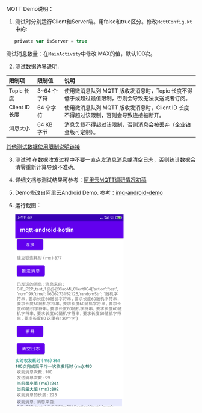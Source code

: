 MQTT Demo说明：

1. 测试时分别运行Client和Server端。用false和true区分。修改`MqttConfig.kt`中的:

```groovy
   private var isServer = true
```

测试消息数量：在`MainActivity`中修改 MAX的值，默认100次。

2. 测试数据边界说明:

| 限制项         | 限制值      | 说明                                                         |
| :------------- | :---------- | :----------------------------------------------------------- |
| Topic 长度     | 3~64 个字符 | 使用微消息队列 MQTT 版收发消息时，Topic 长度不得低于或超过最值限制，否则会导致无法发送或者订阅。 |
| Client ID 长度 | 64 个字符   | 使用微消息队列 MQTT 版收发消息时，Client ID 长度不得超过该限制，否则会导致连接被断开。 |
| 消息大小       | 64 KB 字节  | 消息负载不得超过该限制，否则消息会被丢弃（企业铂金版可定制）。 |

[其他测试数据使用限制说明链接](https://help.aliyun.com/document_detail/63620.html?spm=a2c4g.11186623.6.554.1b93ae8aEDDoz4)

3. 测试时 在数据收发过程中不要一直点发消息消息或清空日志，否则统计数据会清零重新计算导致不准确。

4. 详细文档与测试结果可参考：[阿里云MQTT调研情况初稿](http://confluence.fiture.com/pages/viewpage.action?pageId=27564821)

5. Demo修改自阿里云Android Demo. 参考：[imq-android-demo](https://code.aliyun.com/aliware_mqtt/mqtt-demo/tree/master?spm=a2c4g.11186623.2.38.2a6d6fc61PlS3K)

6. 运行截图：

   <img src="screen/运行截图.png" alt="运行截图" style="zoom:50%;" />
